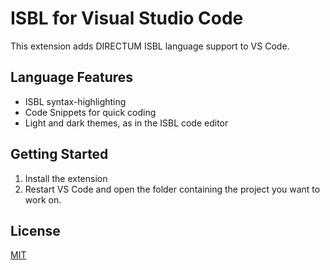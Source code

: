 # ISBL for Visual Studio Code

This extension adds DIRECTUM ISBL language support to VS Code.

## Language Features

- ISBL syntax-highlighting
- Code Snippets for quick coding
- Light and dark themes, as in the ISBL code editor

## Getting Started
1. Install the extension
2. Restart VS Code and open the folder containing the project you want to work on.

## License
[MIT](LICENSE)
